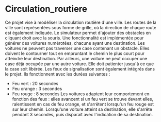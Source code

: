 # Circulation_routiere
Ce projet vise à modéliser la circulation routière d'une ville. Les routes de la ville sont représentées sous forme de grille, où la direction de chaque route est également indiquée. Le simulateur permet d'ajouter des obstacles en cliquant droit avec la souris.
Une fonctionnalité est implémentée pour générer des voitures numérotées, chacune ayant une destination. Les voitures ne peuvent pas traverser une case contenant un obstacle. Elles doivent le contourner tout en empruntant le chemin le plus court pour atteindre leur destination. Par ailleurs, une voiture ne peut occuper une case déjà occupée par une autre voiture. Elle doit patienter jusqu'à ce que la case soit libérée.
Les feux de signalisation sont également intégrés dans le projet. Ils fonctionnent avec les durées suivantes :
-	Feu vert : 20 secondes
-	Feu orange : 3 secondes
-	Feu rouge : 8 secondes
Les voitures adaptent leur comportement en fonction des feux : elles avancent si un feu vert se trouve devant elles, ralentissent en cas de feu orange, et s'arrêtent lorsqu'un feu rouge est sur leur chemin. Lorsqu'une voiture atteint sa destination, elle s'arrête pendant 3 secondes, puis disparaît avec l'indication de sa destination. 
